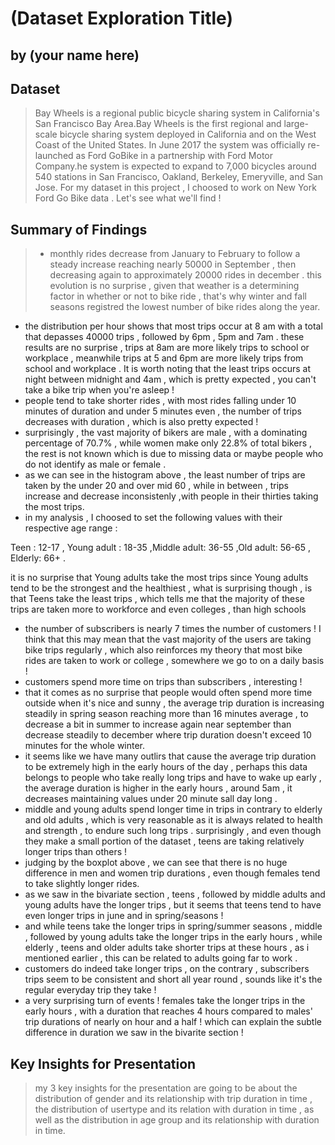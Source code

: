 # (Dataset Exploration Title)
## by (your name here)


## Dataset

> Bay Wheels is a regional public bicycle sharing system in California's San Francisco Bay Area.Bay Wheels is the first regional and large-scale bicycle sharing system deployed in California and on the West Coast of the United States.
In June 2017 the system was officially re-launched as Ford GoBike in a partnership with Ford Motor Company.he system is expected to expand to 7,000 bicycles around 540 stations in San Francisco, Oakland, Berkeley, Emeryville, and San Jose.
For my dataset in this project , I choosed to work on New York Ford Go Bike data . Let's see what we'll find !


## Summary of Findings

> * monthly rides decrease from January to February to follow a steady increase reaching nearly 50000 in September , then decreasing again to approximately 20000 rides in december . this evolution is no surprise , given that weather is a determining factor in whether or not to bike ride , that's why winter and fall seasons registred the lowest number of bike rides along the year.
* the distribution per hour shows that most trips occur at 8 am with a total that depasses 40000 trips , followed by 6pm , 5pm and 7am . these results are no surprise , trips at 8am are more likely trips to school or workplace , meanwhile trips at 5 and 6pm are more likely trips from school and workplace . It is worth noting that the least trips occurs at night between midnight and 4am , which is pretty expected , you can't take a bike trip when you're asleep !
* people tend to take shorter rides , with most rides falling under 10 minutes of duration and under 5 minutes even , the number of trips decreases with duration , which is also pretty expected !
* surprisingly , the vast majority of bikers are male , with a dominating percentage of 70.7% , while women make only 22.8% of total bikers , the rest is not known which is due to missing data or maybe people who do not identify as male or female  .
* as we can see in the histogram above , the least number of trips are taken by the under 20 and over mid 60 , while in between , trips increase and decrease inconsistenly ,with people in their thirties taking the most trips.
* in my analysis , I choosed to set the following values with their respective age range :

Teen : 12-17 , Young adult : 18-35 ,Middle adult: 36-55 ,Old adult: 56-65 , Elderly: 66+ .

it is no surprise that Young adults take the most trips since Young adults tend to be the strongest and the healthiest , what is surprising though , is that Teens take the least trips , which tells me that the majority of these trips are taken more to workforce and even colleges , than high schools
* the number of subscribers is nearly 7 times the number of customers ! I think that this may mean that the vast majority of the users are taking bike trips regularly , which also reinforces my theory that most bike rides are taken to work or college , somewhere we go to on a daily basis !
* customers spend more time on trips than subscribers , interesting !
* that
it comes as no surprise that people would often spend more time outside when it's nice and sunny , the average trip duration is increasing steadily in spring season reaching more than 16 minutes average , to decrease a bit in summer to increase again near september than decrease steadily to december where trip duration doesn't exceed 10 minutes for the whole winter. 
* it seems like we have many outlirs that cause the average trip duration to be extremely high in the early hours of the day , perhaps this data belongs to people who take really long trips and have to wake up early , the average duration is higher in the early hours , around 5am , it decreases maintaining values under 20 minute sall day long .
* middle and young adults spend longer time in trips in contrary to elderly and old adults , which is very reasonable as it is always related to health and strength , to endure such long trips . surprisingly , and even though they make a small portion of the dataset , teens are taking relatively longer trips than others !
* judging by the boxplot above , we can see that there is no huge difference in men and women trip durations , even though females tend to take slightly longer rides.
* as we saw in the bivariate section , teens , followed by middle adults and young adults have the longer trips , but it seems that teens tend to have even longer trips in june and in spring/seasons !
* and while teens take the longer trips in spring/summer seasons , middle , followed by young adults take the longer trips in the early hours , while elderly , teens and older adults take shorter trips at these hours , as i mentioned earlier , this can be related to adults going far to work .
* customers do indeed take longer trips , on the contrary , subscribers trips seem to be consistent and short all year round , sounds like it's the regular everyday trip they take !
* a very surprising turn of events ! females take the longer trips in the early hours , with a duration that reaches 4 hours compared to males' trip durations of nearly on hour and a half ! which can explain the subtle difference in duration we saw in the bivarite section !


## Key Insights for Presentation

> my 3 key insights for the presentation are going to be about the distribution of gender and its relationship with trip duration in time , the distribution of usertype and its relation with duration in time , as well as the distribution in age group and its relationship with duration in time.